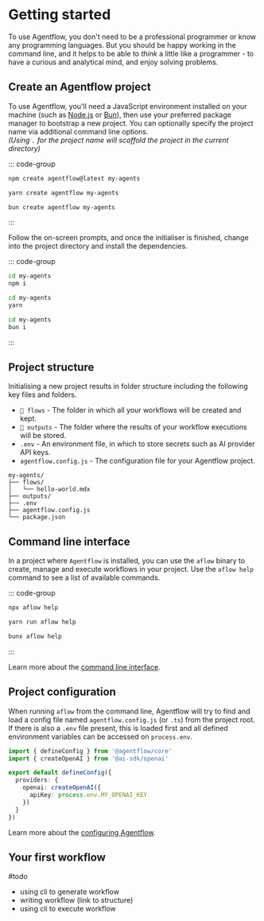 # Getting started

To use Agentflow, you don't need to be a professional programmer or know any programming languages. But you should be happy working in the command line, and it helps to be able to *think* a little like a programmer - to have a curious and analytical mind, and enjoy solving problems.

## Create an Agentflow project

To use Agentflow, you'll need a JavaScript environment installed on your machine (such as [Node.js](https://nodejs.org) or [Bun](https://bun.sh/)), then use your preferred package manager to bootstrap a new project. You can optionally specify the project name via additional command line options.<br>
*(Using `.` for the project name will scaffold the project in the current directory)*

::: code-group
```sh [npm]
npm create agentflow@latest my-agents
```
```sh [yarn]
yarn create agentflow my-agents
```
```sh [bun]
bun create agentflow my-agents
```
:::

Follow the on-screen prompts, and once the initialiser is finished, change into the project directory and install the dependencies.

::: code-group
```sh [npm]
cd my-agents
npm i
```
```sh [yarn]
cd my-agents
yarn
```
```sh [bun]
cd my-agents
bun i
```
:::

## Project structure

Initialising a new project results in folder structure including the following key files and folders.

- `📂 flows` - The folder in which all your workflows will be created and kept.
- `📂 outputs` - The folder where the results of your workflow executions will be stored.
- `.env` - An environment file, in which to store secrets such as AI provider API keys.
- `agentflow.config.js` - The configuration file for your Agentflow project.

```
my-agents/
├── flows/
│   └── hello-world.mdx
├── outputs/
├── .env
├── agentflow.config.js
└── package.json
```

## Command line interface

In a project where `Agentflow` is installed, you can use the `aflow` binary to create, manage and execute workflows in your project. Use the `aflow help` command to see a list of available commands.

::: code-group
```sh [npm]
npx aflow help
```
```sh [yarn]
yarn run aflow help
```
```sh [bun]
bunx aflow help
```
:::

Learn more about the [command line interface](/guide/cli).

## Project configuration

When running `aflow` from the command line, Agentflow will try to find and load a config file named `agentflow.config.js` (or `.ts`) from the project root. If there is also a `.env` file present, this is loaded first and all defined environment variables can be accessed on `process.env`.

```ts
import { defineConfig } from '@agentflow/core'
import { createOpenAI } from '@ai-sdk/openai'

export default defineConfig({
  providers: {
    openai: createOpenAI({
      apiKey: process.env.MY_OPENAI_KEY
    })
  }
})
```

Learn more about the [configuring Agentflow](/guide/configuration).

## Your first workflow

#todo

- using cli to generate workflow
- writing workflow (link to structure)
- using cli to execute workflow
